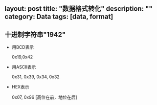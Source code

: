 layout: post
title: "数据格式转化"
description: ""
category: Data
tags: [data, format]
---

## 十进制字符串"1942"

- 用BCD表示

	0x19,0x42

- 用ASCII表示

	0x31, 0x39, 0x34, 0x32

- HEX表示

	0x07, 0x96 [高位在前，地位在后]

<!-- more -->
